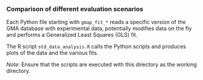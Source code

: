 ### Comparison of different evaluation scenarios 

Each Python file starting with `gmap_fit_*`
reads a specific version of the GMA database
with experimental data, potentially modifies
data on the fly and performs a Generalized
Least Squares (GLS) fit.

The R script `std_data_analysis.R` calls the
Python scripts and produces plots of the data
and the various fits.

*Note:* Ensure that the scripts are executed
with this directory as the working directory.
